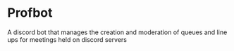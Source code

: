 # Profbot
A discord bot that manages the creation and moderation of queues and line ups for meetings held on discord servers
